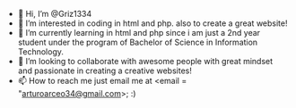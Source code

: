 - 👋 Hi, I’m @Griz1334
- 👀 I’m interested in coding in html and php. also to create a great website!
- 🌱 I’m currently learning in html and php since i am just a 2nd year student under the program of Bachelor of Science in Information Technology.
- 💞️ I’m looking to collaborate with awesome people with great mindset and passionate in creating a creative websites!
- 📫 How to reach me just email me at <email = "arturoarceo34@gmail.com>; :)

<!---
Griz1334/Griz1334 is a ✨ special ✨ repository because its `README.md` (this file) appears on your GitHub profile.
You can click the Preview link to take a look at your changes.
--->
